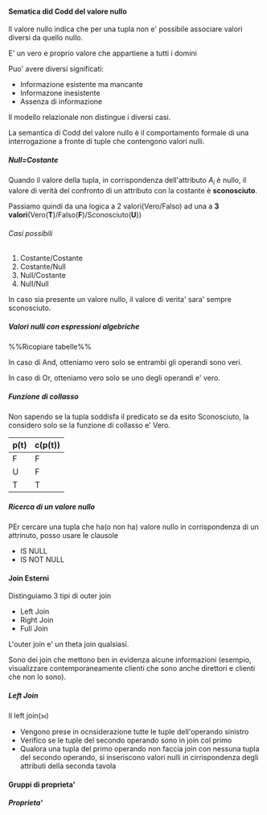 #### Sematica did Codd del valore nullo
Il valore nullo indica che per una tupla non e' possibile associare valori diversi da quello nullo.

E' un vero e proprio valore che appartiene a tutti i domini

Puo' avere diversi significati:
- Informazione esistente ma mancante
- Informazone inesistente
- Assenza di informazione

Il modello relazionale non distingue i diversi casi.

La semantica di Codd del valore nullo è il comportamento formale di una interrogazione a fronte di tuple che contengono valori nulli.

##### Null=Costante
Quando il valore della tupla, in corrispondenza dell'attributo $A_i$ è nullo, il valore di verità del confronto di un attributo con la costante è **sconosciuto**.

Passiamo quindi da una logica a 2 valori(Vero/Falso) ad una a **3 valori**(Vero(**T**)/Falso(**F**)/Sconosciuto(**U**))

###### Casi possibili
1. Costante/Costante
2. Costante/Null
3. Null/Costante
4. Null/Null

In caso sia presente un valore nullo, il valore di verita' sara' sempre sconosciuto.

##### Valori nulli con espressioni algebriche

%%Ricopiare tabelle%%

In caso di And, otteniamo vero solo se entrambi gli operandi sono veri.

In caso di Or, otteniamo vero solo se uno degli operandi e' vero.

##### Funzione di collasso

Non sapendo se la tupla soddisfa il predicato se da esito Sconosciuto, la considero solo se la funzione di collasso e' Vero.

p(t)|c(p(t))
--|--
F|F
U|F
T|T

##### Ricerca di un valore nullo

PEr cercare una tupla che ha(o non ha) valore nullo in corrispondenza di un attrinuto, posso usare le clausole
- IS NULL
- IS NOT NULL

#### Join Esterni
Distinguiamo 3 tipi di outer join
- Left Join
- Right Join
- Full Join

L'outer join e' un theta join qualsiasi.

Sono dei join che mettono ben in evidenza alcune
informazioni (esempio, visualizzare contemporaneamente clienti che sono anche direttori e clienti che non lo sono).

##### Left Join
Il left join(⟕)
- Vengono prese in ocnsiderazione tutte le tuple dell'operando sinistro
- Verifico se le tuple del secondo operando sono in join col primo
- Qualora una tupla del primo operando non faccia join con nessuna tupla del secondo  operando, si inseriscono valori nulli in cirrispondenza degli attributi della seconda tavola


#### Gruppi di proprieta'
##### Proprieta' 